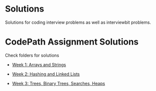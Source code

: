 # Solutions 
Solutions for coding interview problems as well as interviewbit problems.

# CodePath Assignment Solutions

Check folders for solutions

* [Week 1: Arrays and Strings](./week_1)

* [Week 2: Hashing and Linked Lists](./week_2)

* [Week 3: Trees, Binary Trees, Searches, Heaps](./week_3)
